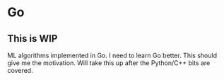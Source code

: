 # Go
## This is WIP
ML algorithms implemented in Go. 
I need to learn Go better. 
This should give me the motivation.
Will take this up after the Python/C++ bits are covered.